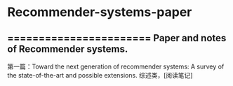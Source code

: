 # Recommender-systems-paper
=======================
Paper and notes of Recommender systems. 
-------
第一篇：Toward the next generation of recommender systems: A survey of the state-of-the-art and possible extensions.
综述类，[阅读笔记]
